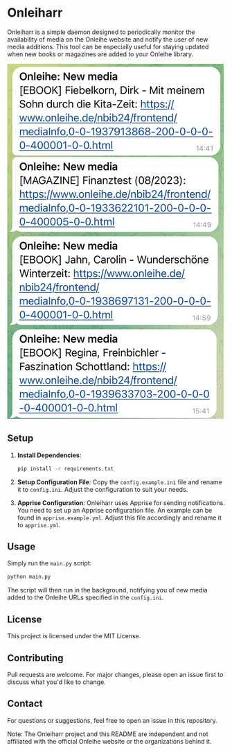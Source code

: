 Onleiharr
=========
Onleiharr is a simple daemon designed to periodically monitor the availability of media on the Onleihe website and notify the user of new media additions. This tool can be especially useful for staying updated when new books or magazines are added to your Onleihe library.

![Onleiharr Telegram Notification](images/onleiharr_telegram.jpg)

Setup
-----
1. **Install Dependencies**:
   ```bash
   pip install -r requirements.txt
   ```

2. **Setup Configuration File**:
   Copy the `config.example.ini` file and rename it to `config.ini`. Adjust the configuration to suit your needs.

3. **Apprise Configuration**:
   Onleiharr uses Apprise for sending notifications. You need to set up an Apprise configuration file. An example can be found in `apprise.example.yml`. Adjust this file accordingly and rename it to `apprise.yml`.

Usage
-----
Simply run the `main.py` script:
```bash
python main.py
```
The script will then run in the background, notifying you of new media added to the Onleihe URLs specified in the `config.ini`.

License
-------
This project is licensed under the MIT License.

Contributing
------------
Pull requests are welcome. For major changes, please open an issue first to discuss what you'd like to change.

Contact
-------
For questions or suggestions, feel free to open an issue in this repository.

Note: The Onleiharr project and this README are independent and not affiliated with the official Onleihe website or the organizations behind it.
